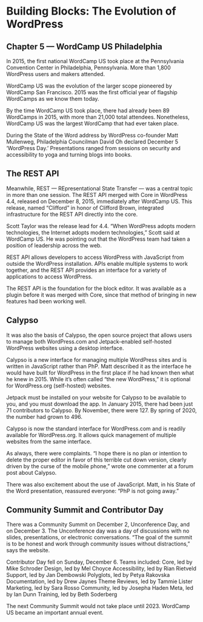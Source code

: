 # Building Blocks: The Evolution of WordPress 
## Chapter 5 — WordCamp US Philadelphia

In 2015, the first national WordCamp US took place at the Pennsylvania Convention Center in Philadelphia, Pennsylvania. More than 1,800 WordPress users and makers attended. 

WordCamp US was the evolution of the larger scope pioneered by WordCamp San Francisco. 2015 was the first official year of flagship WordCamps as we know them today.

By the time WordCamp US took place, there had already been 89 WordCamps in 2015, with more than 21,000 total attendees. Nonetheless, WordCamp US was the largest WordCamp that had ever taken place. 

During the State of the Word address by WordPress co-founder Matt Mullenweg, Philadelphia Councilman David Oh declared December 5 ‘WordPress Day.’ Presentations ranged from sessions on security and accessibility to yoga and turning blogs into books. 

## The REST API

Meanwhile, REST — REpresentational State Transfer — was a central topic in more than one session. The REST API merged with Core in WordPress 4.4, released on December 8, 2015, immediately after WordCamp US. This release, named “Clifford” in honor of Clifford Brown, integrated infrastructure for the REST API directly into the core. 

Scott Taylor was the release lead for 4.4. “When WordPress adopts modern technologies, the Internet adopts modern technologies,” Scott said at WordCamp US. He was pointing out that the WordPress team had taken a position of leadership across the web.

REST API allows developers to access WordPress with JavaScript from outside the WordPress installation. APIs enable multiple systems to work together, and the REST API provides an interface for a variety of applications to access WordPress.

The REST API is the foundation for the block editor. It was available as a plugin before it was merged with Core, since that method of bringing in new features had been working well. 

## Calypso

It was also the basis of Calypso, the open source project that allows users to manage both WordPress.com and Jetpack-enabled self-hosted WordPress websites using a desktop interface.


Calypso is a new interface for managing multiple WordPress sites and is written in JavaScript rather than PhP. Matt described it as the interface he would have built for WordPress in the first place if he had known then what he knew in 2015. While it’s often called “the new WordPress,” it is optional for WordPress.org (self-hosted) websites.

Jetpack must be installed on your website for Calypso to be available to you, and you must download the app. In January 2015, there had been just 71 contributors to Calypso. By November, there were 127. By spring of 2020, the number had grown to 496.

Calypso is now the standard interface for WordPress.com and is readily available for WordPress.org. It allows quick management of multiple websites from the same interface.

As always, there were complaints. “I hope there is no plan or intention to delete the proper editor in favor of this terrible cut down version, clearly driven by the curse of the mobile phone,” wrote one commenter at a forum post about Calypso.

There was also excitement about the use of JavaScript. Matt, in his State of the Word presentation, reassured everyone: “PhP is not going away.”

## Community Summit and Contributor Day

There was a Community Summit on December 2, Unconference Day, and on December 3. The Unconference day was a day of discussions with no slides, presentations, or electronic conversations. “The goal of the summit is to be honest and work through community issues without distractions,” says the website. 

Contributor Day fell on Sunday, December 6. Teams included:
Core, led by Mike Schroder
Design, led by Mel Choyce
Accessibility, led by Rian Rietveld
Support, led by Jan Dembowski
Polyglots, led by Petya Rakovska
Documentation, led by Drew Jaynes
Theme Reviews, led by Tammie Lister
Marketing, led by Sara Rosso
Community, led by Josepha Haden
Meta, led by Ian Dunn
Training, led by Beth Soderberg

The next Community Summit would not take place until 2023. WordCamp US became an important annual event.

